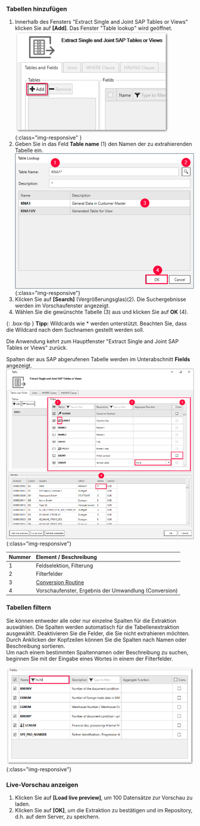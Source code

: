 
### Tabellen hinzufügen

1. Innerhalb des Fensters "Extract Single and Joint SAP Tables or Views" klicken Sie auf **[Add]**. Das Fenster "Table lookup" wird geöffnet.
![Table-Lookup](/img/content/table/table_main-window_add.png){:class="img-responsive" }
2. Geben Sie in das Feld **Table name** (1) den Namen der zu extrahierenden Tabelle ein.
![Look-Up-Table](/img/content/table/table_look-up.png){:class="img-responsive"} <br/>
3. Klicken Sie auf **[Search]** (Vergrößerungsglas)(2).
Die Suchergebnisse werden im Vorschaufenster angezeigt.<br>
4. Wählen Sie die gewünschte Tabelle (3) aus und klicken Sie auf **OK** (4). <br>

{: .box-tip }
**Tipp:** Wildcards wie * werden unterstützt. Beachten Sie, dass die Wildcard nach dem Suchnamen gestellt werden soll.

Die Anwendung kehrt zum Hauptfenster "Extract Single and Joint SAP Tables or Views" zurück. <br>

Spalten der aus SAP abgerufenen Tabelle werden im Unterabschnitt **Fields** angezeigt.  
![Table-Form](/img/content/table/table_fields_filter.png){:class="img-responsive"}

| Nummer | Element / Beschreibung | 
|:------------|:-----|
| 1  | Feldselektion, Filterung |  
| 2  | Filterfelder   |  
| 3  | [Conversion Routine](../table/tabellen_und_felder#fields)  |
| 4  | Vorschaufenster, Ergebnis der Umwandlung (Conversion)   |   



### Tabellen filtern

Sie können entweder alle oder nur einzelne Spalten für die Extraktion auswählen. Die Spalten werden automatisch für die Tabellenextraktion ausgewählt. Deaktivieren Sie die Felder, die Sie nicht extrahieren möchten.<br>
Durch Anklicken der Kopfzeilen können Sie die Spalten nach Namen oder Beschreibung sortieren. <br>
Um nach einem bestimmten Spaltennamen oder Beschreibung zu suchen, beginnen Sie mit der Eingabe eines Wortes in einem der Filterfelder.<br>

![Table-Main](/img/content/table/fields_filter-search.png){:class="img-responsive"}


### Live-Vorschau anzeigen

1. Klicken Sie auf **[Load live preview]**, um 100 Datensätze zur Vorschau zu laden.
2. Klicken Sie auf **[OK]**, um die Extraktion zu bestätigen und im Repository, d.h. auf dem Server, zu speichern.
